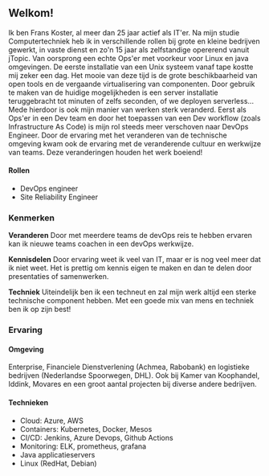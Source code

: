 ## Welkom!
Ik ben Frans Koster, al meer dan 25 jaar actief als IT'er. Na mijn studie Computertechniek heb ik in verschillende rollen bij grote en kleine bedrijven gewerkt, in vaste dienst en zo'n 15 jaar als zelfstandige opererend vanuit jTopic. Van oorsprong een echte Ops'er met voorkeur voor Linux en java omgevingen. De eerste installatie van een Unix systeem vanaf tape kostte mij zeker een dag. Het mooie van deze tijd is de grote beschikbaarheid van open tools en de vergaande virtualisering van componenten. Door gebruik te maken van de huidige mogelijkheden is een server installatie teruggebracht tot minuten of zelfs seconden, of we deployen serverless... Mede hierdoor is ook mijn manier van werken sterk veranderd. Eerst als Ops'er in een Dev team en door het toepassen van een Dev workflow (zoals Infrastructure As Code) is mijn rol steeds meer verschoven naar DevOps Engineer. Door de ervaring met het veranderen van de technische omgeving kwam ook de ervaring met de veranderende cultuur en werkwijze van teams. Deze veranderingen houden het werk boeiend!

#### Rollen
- DevOps engineer
- Site Reliability Engineer


### Kenmerken
**Veranderen**
Door met meerdere teams de devOps reis te hebben ervaren kan ik nieuwe teams coachen in een devOps werkwijze.

**Kennisdelen**
Door ervaring weet ik veel van IT, maar er is nog veel meer dat ik niet weet. Het is prettig om kennis eigen te maken en dan te delen door presentaties of samenwerken.

**Techniek**
Uiteindelijk ben ik een techneut en zal mijn werk altijd een sterke technische component hebben. Met een goede mix van mens en techniek ben ik op zijn best!

### Ervaring
#### Omgeving
Enterprise, Financiele Dienstverlening (Achmea, Rabobank) en logistieke bedrijven (Nederlandse Spoorwegen, DHL). Ook bij Kamer van Koophandel, Iddink, Movares en een groot aantal projecten bij diverse andere bedrijven.
#### Technieken
- Cloud: Azure, AWS
- Containers: Kubernetes, Docker, Mesos
- CI/CD: Jenkins, Azure Devops, Github Actions
- Monitoring: ELK, prometheus, grafana
- Java applicatieservers
- Linux (RedHat, Debian)
